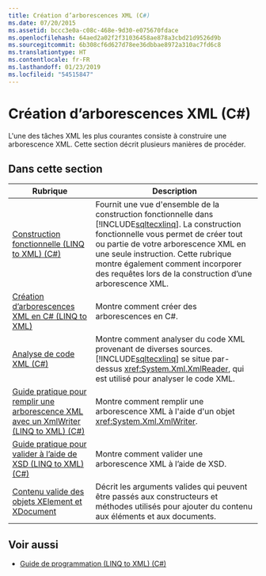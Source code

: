 ```yaml
---
title: Création d’arborescences XML (C#)
ms.date: 07/20/2015
ms.assetid: bccc3e0a-c08c-468e-9d30-e075670fdace
ms.openlocfilehash: 64aed2a02f2f31036458ae878a3cbd21d9526d9b
ms.sourcegitcommit: 6b308cf6d627d78ee36dbbae8972a310ac7fd6c8
ms.translationtype: HT
ms.contentlocale: fr-FR
ms.lasthandoff: 01/23/2019
ms.locfileid: "54515847"
---
```

# <a name="creating-xml-trees-c"></a>Création d’arborescences XML (C#)
L'une des tâches XML les plus courantes consiste à construire une arborescence XML. Cette section décrit plusieurs manières de procéder.  
  
## <a name="in-this-section"></a>Dans cette section  
  
|Rubrique|Description|  
|-----------|-----------------|  
|[Construction fonctionnelle (LINQ to XML) (C#)](../../../../csharp/programming-guide/concepts/linq/functional-construction-linq-to-xml.md)|Fournit une vue d'ensemble de la construction fonctionnelle dans [!INCLUDE[sqltecxlinq](~/includes/sqltecxlinq-md.md)]. La construction fonctionnelle vous permet de créer tout ou partie de votre arborescence XML en une seule instruction. Cette rubrique montre également comment incorporer des requêtes lors de la construction d’une arborescence XML.|  
|[Création d’arborescences XML en C# (LINQ to XML)](../../../../csharp/programming-guide/concepts/linq/creating-xml-trees-linq-to-xml-2.md)|Montre comment créer des arborescences en C#.|  
|[Analyse de code XML (C#)](../../../../csharp/programming-guide/concepts/linq/parsing-xml.md)|Montre comment analyser du code XML provenant de diverses sources. [!INCLUDE[sqltecxlinq](~/includes/sqltecxlinq-md.md)] se situe par-dessus <xref:System.Xml.XmlReader>, qui est utilisé pour analyser le code XML.|  
|[Guide pratique pour remplir une arborescence XML avec un XmlWriter (LINQ to XML) (C#)](../../../../csharp/programming-guide/concepts/linq/how-to-populate-an-xml-tree-with-an-xmlwriter-linq-to-xml.md)|Montre comment remplir une arborescence XML à l'aide d'un objet <xref:System.Xml.XmlWriter>.|  
|[Guide pratique pour valider à l’aide de XSD (LINQ to XML) (C#)](../../../../csharp/programming-guide/concepts/linq/how-to-validate-using-xsd-linq-to-xml.md)|Montre comment valider une arborescence XML à l’aide de XSD.|  
|[Contenu valide des objets XElement et XDocument](../../../../csharp/programming-guide/concepts/linq/valid-content-of-xelement-and-xdocument-objects3.md)|Décrit les arguments valides qui peuvent être passés aux constructeurs et méthodes utilisés pour ajouter du contenu aux éléments et aux documents.|  
  
## <a name="see-also"></a>Voir aussi

- [Guide de programmation (LINQ to XML) (C#)](../../../../csharp/programming-guide/concepts/linq/programming-guide-linq-to-xml.md)
